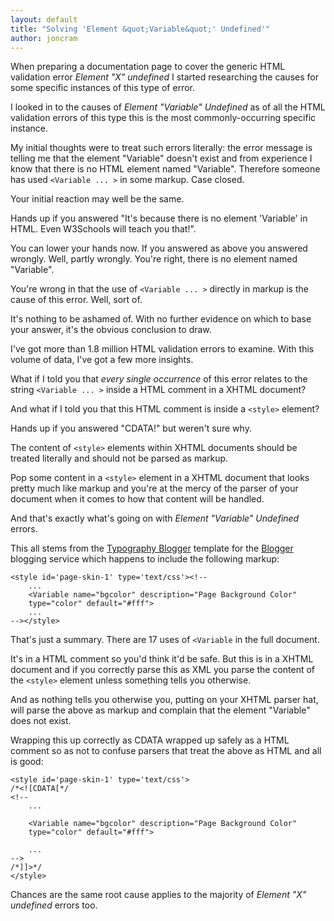 ```yaml
---
layout: default
title: "Solving 'Element &quot;Variable&quot;' Undefined'"
author: joncram
---
```


When preparing a documentation page to cover the generic
HTML validation error *Element &quot;X&quot; undefined*
I started researching the causes for some specific instances of this
type of error.

I looked in to the causes of *Element &quot;Variable&quot; Undefined*
as of all the HTML validation errors of this type this is the most commonly-occurring
specific instance.

My initial thoughts were to treat such errors literally:
the error message is telling me that the element "Variable" doesn't exist and
from experience I know that there is no HTML element named "Variable". Therefore
someone has used `<Variable ... >`
in some markup. Case closed.

Your initial reaction may well be the same.

Hands up if you answered "It's because there is no element 'Variable' in HTML. Even W3Schools
will teach you that!".

You can lower your hands now. If you answered as above you answered
wrongly. Well, partly wrongly. You're right, there is no element
named "Variable".

You're wrong in that the use of `<Variable ... >`
directly in markup is the cause of this error. Well, sort of.

It's nothing to be ashamed of. With no further evidence on which to base
your answer, it's the obvious conclusion to draw.

I've got more than 1.8 million HTML validation errors to examine. With this
volume of data, I've got a few more insights.

What if I told you that <em>every single occurrence</em> of this error
relates to the string `<Variable ... >`
inside a HTML comment in a XHTML document?

And what if I told you that this HTML comment is inside a `<style>`
element?

Hands up if you answered "CDATA!" but weren't sure why.

The content of `<style>` elements within XHTML documents
should be treated literally and should not be parsed as markup.

Pop some content in a `<style>` element in a XHTML
document that looks pretty much like markup and you're at the mercy
of the parser of your document when it comes to how that content will
be handled.

And that's exactly what's going on with *Element &quot;Variable&quot; Undefined*
errors.

This all stems from the [Typography Blogger](http://www.deluxetemplates.net/2009/08/typography-blogger.html)
template for the <a href="https://en.wikipedia.org/wiki/Blogger_(service)">Blogger</a> blogging service
which happens to include the following markup:

    <style id='page-skin-1' type='text/css'><!--
        ...
        <Variable name="bgcolor" description="Page Background Color"
        type="color" default="#fff">
        ...
    --></style>

That's just a summary. There are 17 uses of `<Variable` in the
full document.

It's in a HTML comment so you'd think it'd be safe. But this is in a
XHTML document and if you correctly parse this as XML you
parse the content of the `<style>` element unless
something tells you otherwise.

And as nothing tells you otherwise you, putting on your XHTML parser hat,
will parse the above as markup and complain that the element "Variable"
does not exist.

Wrapping this up correctly as CDATA wrapped up safely as a HTML comment
so as not to confuse parsers that treat the above as HTML and all is good:

    <style id='page-skin-1' type='text/css'>
    /*<![CDATA[*/
    <!--
        ...
        
        <Variable name="bgcolor" description="Page Background Color"
        type="color" default="#fff">
        
        ...
    -->
    /*]]>*/
    </style>

Chances are the same root cause applies to the majority of *Element "X" undefined*
errors too.
